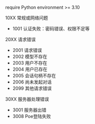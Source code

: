 require Python environment >= 3.10


10XX 常规或网络问题  
- 1001    认证失败：密码错误、权限不足等  
  
20XX 请求错误
- 2001    请求错误
- 2002    模型不存在
- 2003    用户不存在
- 2004    用户已存在
- 2005    会话句柄不存在
- 2006    尚未发起对话
- 2099    其他请求错误
  
30XX 服务器处理错误
- 3001    服务器出错
- 3008    Poe登陆失败
